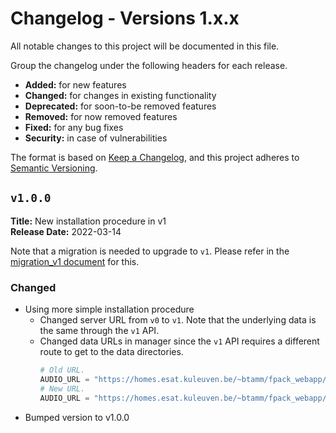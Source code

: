 # Changelog - Versions 1.x.x

All notable changes to this project will be documented in this file.

Group the changelog under the following headers for each release.
- **Added:** for new features
- **Changed:** for changes in existing functionality
- **Deprecated:** for soon-to-be removed features
- **Removed:** for now removed features
- **Fixed:** for any bug fixes
- **Security:** in case of vulnerabilities

The format is based on [Keep a Changelog](https://keepachangelog.com/en/1.0.0/),
and this project adheres to [Semantic Versioning](https://semver.org/spec/v2.0.0.html).

## `v1.0.0`

**Title:** New installation procedure in v1 \
**Release Date:** 2022-03-14

Note that a migration is needed to upgrade to `v1`. Please refer in the [migration_v1
document](../migration/migration_v1.md) for this.

### Changed
- Using more simple installation procedure
  - Changed server URL from `v0` to `v1`. Note that the underlying data is the same through the `v1` API.
  - Changed data URLs in manager since the `v1` API requires a different route to get to the data directories.
    ```python
    # Old URL.
    AUDIO_URL = "https://homes.esat.kuleuven.be/~btamm/fpack_webapp/v0/data/fpack/audio"
    # New URL.
    AUDIO_URL = "https://homes.esat.kuleuven.be/~btamm/fpack_webapp/v1/data/audio"
    ```
- Bumped version to v1.0.0
